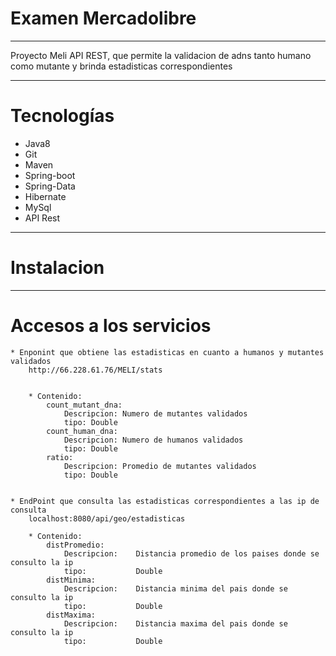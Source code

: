 
# Examen Mercadolibre
----

Proyecto Meli API REST, que permite la validacion de adns tanto humano como mutante y brinda estadisticas correspondientes


----


# Tecnologías 

 * Java8 
 * Git
 * Maven
 * Spring-boot
 * Spring-Data
 * Hibernate
 * MySql
 * API Rest


-------

# Instalacion

-------

# Accesos a los servicios
	* Enponint que obtiene las estadisticas en cuanto a humanos y mutantes validados
		http://66.228.61.76/MELI/stats


		* Contenido:
			count_mutant_dna: 
				Descripcion: Numero de mutantes validados
				tipo: Double
			count_human_dna:
				Descripcion: Numero de humanos validados
				tipo: Double
			ratio:
				Descripcion: Promedio de mutantes validados
				tipo: Double


	* EndPoint que consulta las estadisticas correspondientes a las ip de consulta
		localhost:8080/api/geo/estadisticas

		* Contenido:
			distPromedio: 
				Descripcion: 	Distancia promedio de los paises donde se consulto la ip
				tipo: 			Double
			distMinima: 
				Descripcion: 	Distancia minima del pais donde se consulto la ip
				tipo:			Double
			distMaxima: 
				Descripcion: 	Distancia maxima del pais donde se consulto la ip
				tipo:			Double







